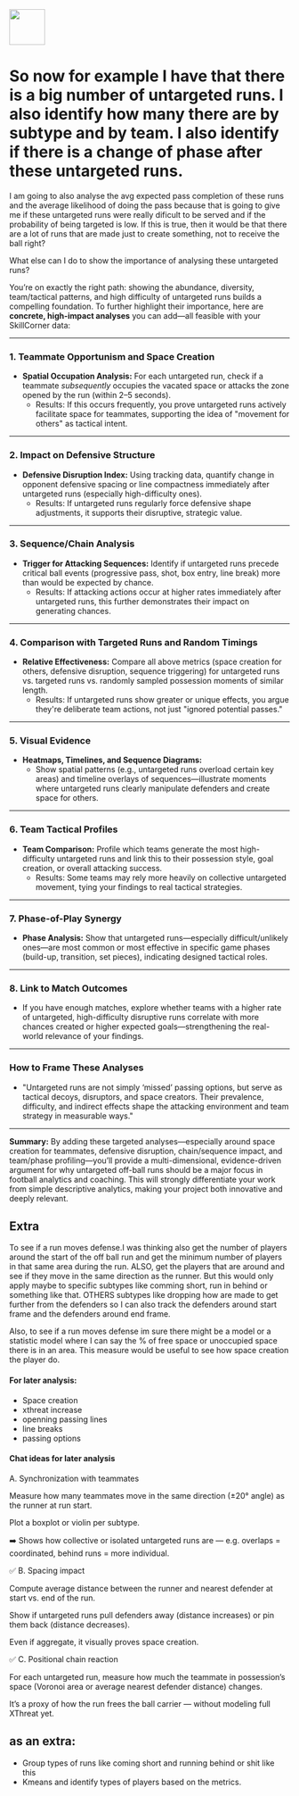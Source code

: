 <img src="https://r2cdn.perplexity.ai/pplx-full-logo-primary-dark%402x.png" style="height:64px;margin-right:32px"/>

# So now for example I have that there is a big number of untargeted runs. I also identify how many there are by subtype and by team. I also identify if there is a change of phase after these untargeted runs.

I am going to also analyse the avg expected pass completion of these runs and the average likelihood of doing the pass because that is going to give me if these untargeted runs were really dificult to be served and if the probability of being targeted is low. If this is true, then it would be that there are a lot of runs that are made just to create something, not to receive the ball right?

What else can I do to show the importance of analysing these untargeted runs?

You’re on exactly the right path: showing the abundance, diversity, team/tactical patterns, and high difficulty of untargeted runs builds a compelling foundation. To further highlight their importance, here are **concrete, high-impact analyses** you can add—all feasible with your SkillCorner data:

***

### 1. **Teammate Opportunism and Space Creation**

- **Spatial Occupation Analysis:** For each untargeted run, check if a teammate *subsequently* occupies the vacated space or attacks the zone opened by the run (within 2–5 seconds).
    - Results: If this occurs frequently, you prove untargeted runs actively facilitate space for teammates, supporting the idea of "movement for others" as tactical intent.

***

### 2. **Impact on Defensive Structure**

- **Defensive Disruption Index:** Using tracking data, quantify change in opponent defensive spacing or line compactness immediately after untargeted runs (especially high-difficulty ones).
    - Results: If untargeted runs regularly force defensive shape adjustments, it supports their disruptive, strategic value.

***

### 3. **Sequence/Chain Analysis**

- **Trigger for Attacking Sequences:** Identify if untargeted runs precede critical ball events (progressive pass, shot, box entry, line break) more than would be expected by chance.
    - Results: If attacking actions occur at higher rates immediately after untargeted runs, this further demonstrates their impact on generating chances.

***

### 4. **Comparison with Targeted Runs and Random Timings**

- **Relative Effectiveness:** Compare all above metrics (space creation for others, defensive disruption, sequence triggering) for untargeted runs vs. targeted runs vs. randomly sampled possession moments of similar length.
    - Results: If untargeted runs show greater or unique effects, you argue they're deliberate team actions, not just "ignored potential passes."

***

### 5. **Visual Evidence**

- **Heatmaps, Timelines, and Sequence Diagrams:**
    - Show spatial patterns (e.g., untargeted runs overload certain key areas) and timeline overlays of sequences—illustrate moments where untargeted runs clearly manipulate defenders and create space for others.

***

### 6. **Team Tactical Profiles**

- **Team Comparison:** Profile which teams generate the most high-difficulty untargeted runs and link this to their possession style, goal creation, or overall attacking success.
    - Results: Some teams may rely more heavily on collective untargeted movement, tying your findings to real tactical strategies.

***

### 7. **Phase-of-Play Synergy**

- **Phase Analysis:** Show that untargeted runs—especially difficult/unlikely ones—are most common or most effective in specific game phases (build-up, transition, set pieces), indicating designed tactical roles.

***

### 8. **Link to Match Outcomes**

- If you have enough matches, explore whether teams with a higher rate of untargeted, high-difficulty disruptive runs correlate with more chances created or higher expected goals—strengthening the real-world relevance of your findings.

***

### **How to Frame These Analyses**

- "Untargeted runs are not simply ‘missed’ passing options, but serve as tactical decoys, disruptors, and space creators. Their prevalence, difficulty, and indirect effects shape the attacking environment and team strategy in measurable ways."

***

**Summary:**
By adding these targeted analyses—especially around space creation for teammates, defensive disruption, chain/sequence impact, and team/phase profiling—you’ll provide a multi-dimensional, evidence-driven argument for why untargeted off-ball runs should be a major focus in football analytics and coaching. This will strongly differentiate your work from simple descriptive analytics, making your project both innovative and deeply relevant.






## Extra

To see if a run moves defense.I was thinking also get the number of players around the start of the off ball run and get the minimum number of players in that same area during the run.  ALSO, get the players that are around and see if they move in the same direction as the runner. But this would only apply maybe to specific subtypes like comming short, run in behind or something like that. OTHERS subtypes like dropping how are made to get further from the defenders so I can also track the defenders around start frame and the defenders around end frame.

Also, to see if a run moves defense im sure there might be a model or a statistic model where I can say the % of free space or unoccupied space there is in an area. This measure would be useful to see how space creation the player do.


#### For later analysis:
- Space creation
- xthreat increase
- openning passing lines
- line breaks
- passing options

#### Chat ideas for later analysis
A. Synchronization with teammates

Measure how many teammates move in the same direction (±20° angle) as the runner at run start.

Plot a boxplot or violin per subtype.

➡️ Shows how collective or isolated untargeted runs are — e.g. overlaps = coordinated, behind runs = more individual.

✅ B. Spacing impact

Compute average distance between the runner and nearest defender at start vs. end of the run.

Show if untargeted runs pull defenders away (distance increases) or pin them back (distance decreases).

Even if aggregate, it visually proves space creation.

✅ C. Positional chain reaction

For each untargeted run, measure how much the teammate in possession’s space (Voronoi area or average nearest defender distance) changes.

It’s a proxy of how the run frees the ball carrier — without modeling full XThreat yet.


## as an extra:
- Group types of runs like coming short and running behind or shit like this
- Kmeans and identify types of players based on the metrics.

